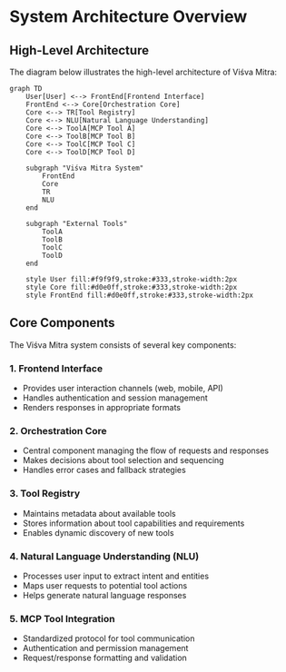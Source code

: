 # System Architecture Overview

## High-Level Architecture

The diagram below illustrates the high-level architecture of Viśva Mitra:

```mermaid
graph TD
    User[User] <--> FrontEnd[Frontend Interface]
    FrontEnd <--> Core[Orchestration Core]
    Core <--> TR[Tool Registry]
    Core <--> NLU[Natural Language Understanding]
    Core <--> ToolA[MCP Tool A]
    Core <--> ToolB[MCP Tool B]
    Core <--> ToolC[MCP Tool C]
    Core <--> ToolD[MCP Tool D]
    
    subgraph "Viśva Mitra System"
        FrontEnd
        Core
        TR
        NLU
    end
    
    subgraph "External Tools"
        ToolA
        ToolB
        ToolC
        ToolD
    end
    
    style User fill:#f9f9f9,stroke:#333,stroke-width:2px
    style Core fill:#d0e0ff,stroke:#333,stroke-width:2px
    style FrontEnd fill:#d0e0ff,stroke:#333,stroke-width:2px
```

## Core Components

The Viśva Mitra system consists of several key components:

### 1. Frontend Interface
- Provides user interaction channels (web, mobile, API)
- Handles authentication and session management
- Renders responses in appropriate formats

### 2. Orchestration Core
- Central component managing the flow of requests and responses
- Makes decisions about tool selection and sequencing
- Handles error cases and fallback strategies

### 3. Tool Registry
- Maintains metadata about available tools
- Stores information about tool capabilities and requirements
- Enables dynamic discovery of new tools

### 4. Natural Language Understanding (NLU)
- Processes user input to extract intent and entities
- Maps user requests to potential tool actions
- Helps generate natural language responses

### 5. MCP Tool Integration
- Standardized protocol for tool communication
- Authentication and permission management
- Request/response formatting and validation


